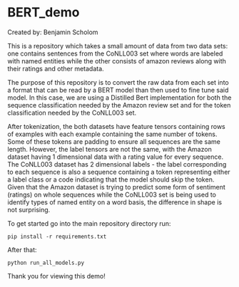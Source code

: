 # BERT_demo
Created by: Benjamin Scholom

This is a repository which takes a small amount of data from two data sets: 
one contains sentences from the CoNLL003 set where words are labeled with named entities 
while the other consists of amazon reviews along with their ratings and other metadata.

The purpose of this repository is to convert the raw data from each set into
a format that can be read by a BERT model than then used to fine tune said model.
In this case, we are using a Distilled Bert implementation for both the sequence classification 
needed by the Amazon review set and for the token classification needed by the CoNLL003 set.

After tokenization, the both datasets have feature tensors containing rows 
of examples with each example containing the same number of tokens. 
Some of these tokens are padding to ensure all sequences are the same length. 
However, the label tensors are not the same, with the Amazon dataset having 1 dimensional
data with a rating value for every sequence. The CoNLL003 dataset has 2 dimensional labels - 
the label corresponding to each sequence is also a sequence containing a token representing either a label class
or a code indicating that the model should skip the token. Given that the Amazon dataset is trying
to predict some form of sentiment (ratings) on whole sequences 
while the CoNLL003 set is being used to identify types of named entity on a word basis,
the difference in shape is not surprising.

To get started go into the main repository directory run:

```pip install -r requirements.txt```

After that:

```python run_all_models.py```

Thank you for viewing this demo!

